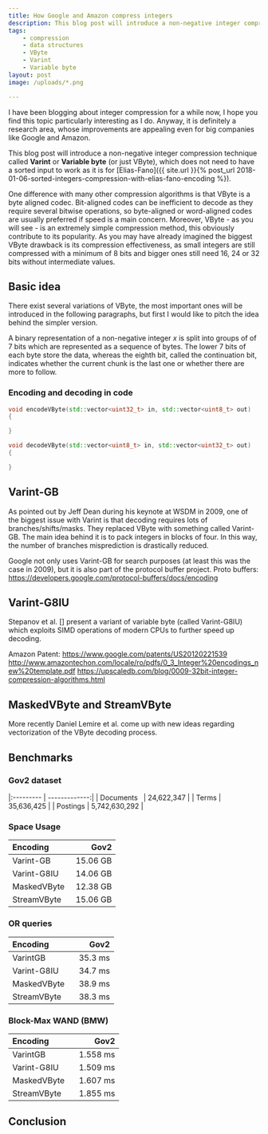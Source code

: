 ```yaml
---
title: How Google and Amazon compress integers
description: This blog post will introduce a non-negative integer compression technique called Varint or Variable byte (or just VByte), which does not need to have a sorted input to work as it is for Elias-Fano.
tags: 
    - compression
    - data structures
    - VByte
    - Varint
    - Variable byte
layout: post
image: /uploads/*.png

---
```


I have been blogging about integer compression for a while now, I hope you find this topic particularly interesting as I do. Anyway, it is definitely a research area, whose improvements are appealing even for big companies like Google and Amazon. 

This blog post will introduce a non-negative integer compression technique called **Varint** or **Variable byte** (or just VByte), which does not need to have a sorted input to work as it is for [Elias-Fano]({{ site.url }}{% post_url 2018-01-06-sorted-integers-compression-with-elias-fano-encoding %}).

One difference with many other compression algorithms is that VByte is a byte aligned codec. Bit-aligned codes can be inefficient to decode as they require several bitwise operations, so byte-aligned or word-aligned codes are usually preferred if speed is a main concern. Moreover, VByte - as you will see - is an extremely simple compression method, this obviously contribute to its popularity.
As you may have already imagined the biggest VByte drawback is its compression effectiveness, as small integers are still compressed with a minimum of 8 bits and bigger ones still need 16, 24 or 32 bits without intermediate values.



## Basic idea

There exist several variations of VByte, the most important ones will be introduced in the following paragraphs, but first I would like to pitch the  idea behind the simpler version.

A binary representation of a non-negative integer *x* is split into groups of of 7 bits which are represented as a sequence of bytes. The lower 7 bits of each byte store the data, whereas the eighth bit, called the continuation bit, indicates whether the current chunk is the last one or whether there are more to follow.

### Encoding and decoding in code

```cpp
void encodeVByte(std::vector<uint32_t> in, std::vector<uint8_t> out)
{

}
```

```cpp
void decodeVByte(std::vector<uint8_t> in, std::vector<uint32_t> out)
{

}
```


## Varint-GB

As pointed out by Jeff Dean during his keynote at WSDM in 2009, one of the biggest issue with Varint is that decoding requires lots of branches/shifts/masks. 
They replaced VByte with something called Varint-GB. The main idea behind it is to pack integers in blocks of four. In this way, the number of branches misprediction is drastically reduced. 

Google not only uses Varint-GB for search purposes (at least this was the case in 2009), but it is also part of the protocol buffer project. 
Proto buffers: https://developers.google.com/protocol-buffers/docs/encoding

## Varint-G8IU

Stepanov et al. [] present a variant of variable byte (called Varint-G8IU) which exploits SIMD operations of modern CPUs to further speed up decoding.

Amazon Patent: https://www.google.com/patents/US20120221539
http://www.amazontechon.com/locale/ro/pdfs/0_3_Integer%20encodings_new%20template.pdf
https://upscaledb.com/blog/0009-32bit-integer-compression-algorithms.html

## MaskedVByte and StreamVByte

More recently Daniel Lemire et al. come up with new ideas regarding vectorization of the VByte decoding process. 

## Benchmarks

### Gov2 dataset


|:--------- | -------------:|
| Documents &nbsp;&nbsp;| 24,622,347    |
| Terms     | 35,636,425    |
| Postings  | 5,742,630,292 |

### Space Usage


| Encoding    | Gov2     |
|:------------| --------:|
| Varint-GB   | 15.06 GB |
| Varint-G8IU | 14.06 GB |
| MaskedVByte | 12.38 GB |
| StreamVByte &nbsp;&nbsp;| 15.06 GB |

### OR queries

| Encoding    | Gov2    |
|:----------- | -------:|
| VarintGB    | 35.3 ms |
| Varint-G8IU | 34.7 ms |
| MaskedVByte &nbsp;&nbsp;| 38.9 ms |
| StreamVByte | 38.3 ms |


### Block-Max WAND (BMW)

| Encoding    | Gov2     |
|:----------- | --------:|
| VarintGB    | 1.558 ms |
| Varint-G8IU | 1.509 ms |
| MaskedVByte &nbsp;&nbsp;| 1.607 ms |
| StreamVByte | 1.855 ms |


## Conclusion
